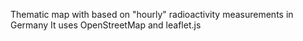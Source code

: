 Thematic map with based on "hourly" radioactivity measurements in Germany
It uses OpenStreetMap and leaflet.js
